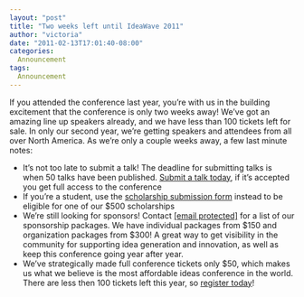 ```yaml
---
layout: "post"
title: "Two weeks left until IdeaWave 2011"
author: "victoria"
date: "2011-02-13T17:01:40-08:00"
categories:
  Announcement
tags: 
  Announcement
---
```


If you attended the conference last year, you’re with us in the building
excitement that the conference is only two weeks away! We’ve got an amazing
line up speakers already, and we have less than 100 tickets left for sale. In
only our second year, we’re getting speakers and attendees from all over North
America. As we’re only a couple weeks away, a few last minute notes:

  * It’s not too late to submit a talk! The deadline for submitting talks is when 50 talks have been published. [Submit a talk today](https://web.archive.org/web/20211016182506/https://www.ideawave.ca/2011-conference/submissions/), if it’s accepted you get full access to the conference
  * If you’re a student, use the [scholarship submission form](https://web.archive.org/web/20211016182506/https://www.ideawave.ca/2011-conference/student-submissions/) instead to be eligible for one of our $500 scholarships
  * We’re still looking for sponsors! Contact [[email protected]](/web/20211016182506/https://www.ideawave.ca/cdn-cgi/l/email-protection) for a list of our sponsorship packages. We have individual packages from $150 and organization packages from $300! A great way to get visibility in the community for supporting idea generation and innovation, as well as keep this conference going year after year.
  * We’ve strategically made full conference tickets only $50, which makes us what we believe is the most affordable ideas conference in the world. There are less then 100 tickets left this year, so [register today](https://web.archive.org/web/20211016182506/https://www.ideawave.ca/2011-conference/register/)!


[//]: # (Retrieved from https://web.archive.org/web/20211018020632/https://www.ideawave.ca/two-weeks-left-until-ideawave-2011/)